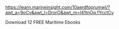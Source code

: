 
https://learn.marineinsight.com/10aerdfqorumwl/?awt_a=9oCv&awt_l=DrorO&awt_m=l41tnOq.fYcctCv

Download 12 FREE Maritime Ebooks